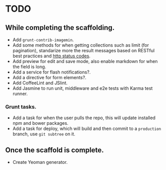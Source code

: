 # TODO

## While completing the scaffolding.
- Add `grunt-contrib-imagemin`.
- Add some methods for when getting collections such as limit (for pagination), standarize more the result messages based on RESTful best practices and [http status codes](http://www.restapitutorial.com/httpstatuscodes.html).
- Add preview for edit and save mode, also enable markdown for when the field is long.
- Add a service for flash notifications?.
- Add a directive for form elements?.
- Add CoffeeLint and JSlint.
- Add Jasmine to run unit, middleware and e2e tests with Karma test runner.

### Grunt tasks.
- Add a task for when the user pulls the repo, this will update installed npm and bower packages.
- Add a task for deploy, which will build and then commit to a `production` branch, use `git subtree` on it.

## Once the scaffold is complete.
- Create Yeoman generator.